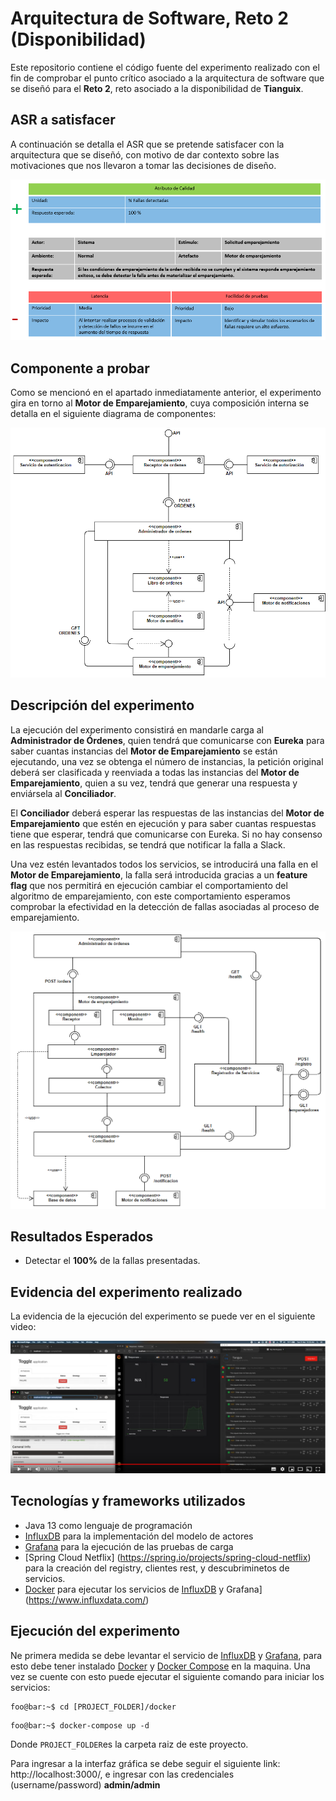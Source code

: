 # Arquitectura de Software, Reto 2 (Disponibilidad)

Este repositorio contiene el código fuente del experimento realizado con el fin de comprobar 
el punto crítico asociado a la arquitectura de software que se diseñó para el **Reto 2**, reto asociado
a la disponibilidad de **Tianguix**.

## ASR a satisfacer

A continuación se detalla el ASR que se pretende satisfacer con la arquitectura que se diseñó, con motivo
de dar contexto sobre las motivaciones que nos llevaron a tomar las decisiones de diseño.

![ASR no disponible](docs/ASR.png "ASR")


## Componente a probar

Como se mencionó en el apartado inmediatamente anterior, el experimento gira en torno al **Motor de Emparejamiento**,
cuya composición interna se detalla en el siguiente diagrama de componentes:

![Diagrama no disponible](docs/diagrama-componentes.png "Diagrama de componentes")

## Descripción del experimento

La ejecución del experimento consistirá en mandarle carga al **Administrador de Órdenes**, quien tendrá que comunicarse con **Eureka** para saber cuantas instancias del **Motor de Emparejamiento**  se están ejecutando, una vez se obtenga el número de instancias, la petición original deberá ser clasificada y reenviada a todas las instancias del **Motor de Emparejamiento**, quien a su vez, tendrá que generar una respuesta y enviársela al **Conciliador**.

El **Conciliador** deberá esperar las respuestas de las instancias del **Motor de Emparejamiento** que estén en ejecución y para saber cuantas respuestas tiene que esperar, tendrá que comunicarse con Eureka. Si no hay consenso en las respuestas recibidas, se tendrá que notificar la falla a Slack.

Una vez estén levantados todos los servicios, se introducirá una falla en el **Motor de Emparejamiento**, la falla será introducida gracias a un **feature flag** que nos permitirá en ejecución cambiar el comportamiento del algoritmo de emparejamiento, con este comportamiento esperamos comprobar la efectividad en la detección de fallas asociadas al proceso de emparejamiento.

![Diagrama no disponible](docs/diagrama-componentes-emparejador.png "Diagrama de componentes")

## Resultados Esperados

- Detectar el **100%** de la fallas presentadas.

## Evidencia del experimento realizado

La evidencia de la ejecución del experimento se puede ver en el siguiente video:

[![IMAGE ALT TEXT HERE](docs/video.png)](https://youtu.be/rFCCOnK-FDY)

## Tecnologías y frameworks utilizados

- Java 13 como lenguaje de programación
- [InfluxDB](https://grafana.com/) para la implementación del modelo de actores
- [Grafana](https://www.influxdata.com/) para la ejecución de las pruebas de carga
- [Spring Cloud Netflix] (https://spring.io/projects/spring-cloud-netflix) para la creación del registry, clientes rest, y descubriminetos de servicios.
- [Docker](https://www.docker.com/) para ejecutar los servicios de [InfluxDB](https://grafana.com/) y Grafana](https://www.influxdata.com/)

## Ejecución del experimento

Ne primera medida se debe levantar el servicio de [InfluxDB](https://grafana.com/) y [Grafana](https://www.influxdata.com/), para esto debe tener instalado [Docker](https://www.docker.com/products/docker-desktop) y [Docker Compose](https://docs.docker.com/compose/) en la maquina. Una vez se cuente con esto puede ejecutar el siguiente comando para iniciar los servicios:


 ``` console
 foo@bar:~$ cd [PROJECT_FOLDER]/docker 
```

 ``` console
 foo@bar:~$ docker-compose up -d 
```

Donde `PROJECT_FOLDER`es la carpeta raiz de este proyecto.

Para ingresar a la interfaz gráfica se debe seguir el siguiente link: http://localhost:3000/, e ingresar con las credenciales (username/password) **admin/admin** 
